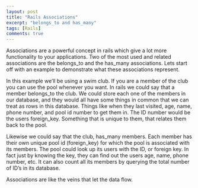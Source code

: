 ```yaml
---
layout: post
title: "Rails Associations"
excerpt: "belongs_to and has_many"
tags: [Rails]
comments: true
---
```


Associations are a powerful concept in rails which give a lot more functionality to your applications. Two of the most used and related associations are the belongs_to and the has_many associations. Lets start off with an example to demonstrate what these associations represent.

In this example we’ll be using a swim club. If you are a member of the club you can use the pool whenever you want. In rails we could say that a member belongs_to the club. We could store each one of the members in our database, and they would all have some things in common that we can treat as rows in this database. Things like when they last visited, age, name, phone number, and pool id number to get them in. The ID number would be the users foreign_key. Something that is unique to them, that relates them back to the pool.

Likewise we could say that the club, has_many members. Each member has their own unique pool id (foreign_key) for which the pool is associated with its members. The pool could look up its users with the ID, or foreign key. In fact just by knowing the key, they can find out the users age, name, phone number, etc. It can also count all its members by querying the total number of ID’s in its database.

Associations are like the veins that let the data flow.

